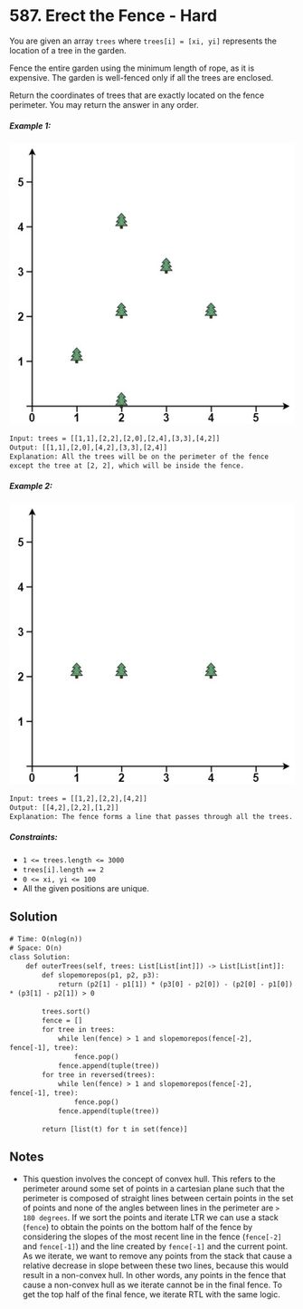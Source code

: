 # 587. Erect the Fence - Hard

You are given an array `trees` where `trees[i] = [xi, yi]` represents the location of a tree in the garden.

Fence the entire garden using the minimum length of rope, as it is expensive. The garden is well-fenced only if all the trees are enclosed.

Return the coordinates of trees that are exactly located on the fence perimeter. You may return the answer in any order.

##### Example 1:

![](../assets/erect2-plane.jpg)

```
Input: trees = [[1,1],[2,2],[2,0],[2,4],[3,3],[4,2]]
Output: [[1,1],[2,0],[4,2],[3,3],[2,4]]
Explanation: All the trees will be on the perimeter of the fence except the tree at [2, 2], which will be inside the fence.
```

##### Example 2:

![](../assets/erect1-plane.jpg)

```
Input: trees = [[1,2],[2,2],[4,2]]
Output: [[4,2],[2,2],[1,2]]
Explanation: The fence forms a line that passes through all the trees.
```

##### Constraints:

- `1 <= trees.length <= 3000`
- `trees[i].length == 2`
- `0 <= xi, yi <= 100`
- All the given positions are unique.

## Solution

```
# Time: O(nlog(n))
# Space: O(n)
class Solution:
    def outerTrees(self, trees: List[List[int]]) -> List[List[int]]:
        def slopemorepos(p1, p2, p3): 
            return (p2[1] - p1[1]) * (p3[0] - p2[0]) - (p2[0] - p1[0]) * (p3[1] - p2[1]) > 0

        trees.sort()
        fence = []
        for tree in trees:
            while len(fence) > 1 and slopemorepos(fence[-2], fence[-1], tree):
                fence.pop()
            fence.append(tuple(tree))
        for tree in reversed(trees):
            while len(fence) > 1 and slopemorepos(fence[-2], fence[-1], tree):
                fence.pop()
            fence.append(tuple(tree))

        return [list(t) for t in set(fence)]
```

## Notes
- This question involves the concept of convex hull. This refers to the perimeter around some set of points in a cartesian plane such that the perimeter is composed of straight lines between certain points in the set of points and none of the angles between lines in the perimeter are `> 180 degrees`. If we sort the points and iterate LTR we can use a stack (`fence`) to obtain the points on the bottom half of the fence by considering the slopes of the most recent line in the fence (`fence[-2]` and `fence[-1]`) and the line created by `fence[-1]` and the current point. As we iterate, we want to remove any points from the stack that cause a relative decrease in slope between these two lines, because this would result in a non-convex hull. In other words, any points in the fence that cause a non-convex hull as we iterate cannot be in the final fence. To get the top half of the final fence, we iterate RTL with the same logic.